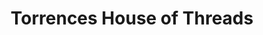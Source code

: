 ---
title: "Torrences House of Threads"
url: /milwaukee/torrences-house-of-threads/
shop: clothes
---